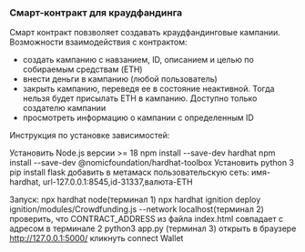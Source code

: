 ### Смарт-контракт для краудфандинга 
Смарт контракт повзволяет создавать краудфандинговые кампании.
Возможности взаимодействия с контрактом:
- создать кампанию с навзанием, ID, описанием и целью по собираемым средствам (ETH)
- внести деньги в кампанию (любой пользователь)
- закрыть кампанию, переведя ее в состояние неактивной. Тогда нельзя будет присылать ETH в кампанию. Доступно только создателю кампании
- просмотреть информацию о кампании с определенным ID

Инструкция по установке зависимостей:

Установить Node.js версии >= 18
npm install --save-dev hardhat
npm install --save-dev @nomicfoundation/hardhat-toolbox
Установить python 3
pip install flask
добавить в метамаск пользовательскую сеть: имя-hardhat, url-127.0.0.1:8545,id-31337,валюта-ETH

Запуск:
npx hardhat node(терминал 1)
npx hardhat ignition deploy ignition/modules/Crowdfunding.js --network localhost(терминал 2)
проверить, что CONTRACT_ADDRESS из файла index.html совпадает с адресом в терминале 2
python3 app.py (терминал 3)
открыть в браузере http://127.0.0.1:5000/
кликнуть connect Wallet


